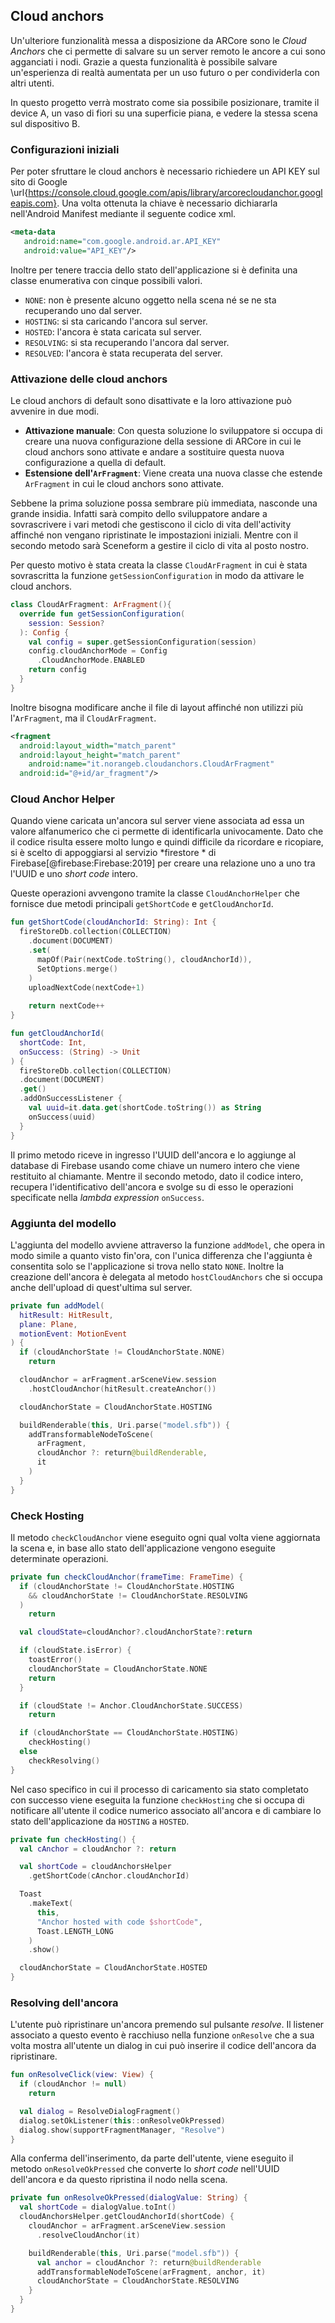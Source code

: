 ## Cloud anchors

Un'ulteriore funzionalità messa a disposizione da ARCore sono le *Cloud Anchors* che ci permette di salvare su un server remoto le ancore a cui sono agganciati i nodi.
Grazie a questa funzionalità è possibile salvare un'esperienza di realtà aumentata per un uso futuro o per condividerla con altri utenti.

In questo progetto verrà mostrato come sia possibile posizionare, tramite il device A, un vaso di fiori su una superficie piana, e vedere la stessa scena sul dispositivo B.

### Configurazioni iniziali

Per poter sfruttare le cloud anchors è necessario richiedere un API KEY sul sito di Google \url{https://console.cloud.google.com/apis/library/arcorecloudanchor.googleapis.com}.
Una volta ottenuta la chiave è necessario dichiararla nell'Android Manifest mediante il seguente codice xml.

```xml
<meta-data
   android:name="com.google.android.ar.API_KEY"
   android:value="API_KEY"/>
```

Inoltre per tenere traccia dello stato dell'applicazione si è definita una classe enumerativa con cinque possibili valori.

- `NONE`: non è presente alcuno oggetto nella scena né se ne sta recuperando uno dal server.
- `HOSTING`: si sta caricando l'ancora sul server.
- `HOSTED`: l'ancora è stata caricata sul server.
- `RESOLVING`: si sta recuperando l'ancora dal server.
- `RESOLVED`: l'ancora è stata recuperata del server.

### Attivazione delle cloud anchors

Le cloud anchors di default sono disattivate e la loro attivazione può avvenire in due modi.

- **Attivazione manuale**:
  Con questa soluzione lo sviluppatore si occupa di creare una nuova configurazione della sessione di ARCore in cui le cloud anchors sono attivate e andare a sostituire questa nuova configurazione a quella di default.
- **Estensione dell'`ArFragment`**:
  Viene creata una nuova classe che estende `ArFragment` in cui le cloud anchors sono attivate.
  
Sebbene la prima soluzione possa sembrare più immediata, nasconde una grande insidia.
Infatti sarà compito dello sviluppatore andare a sovrascrivere i vari metodi che gestiscono il ciclo di vita dell'activity affinché non vengano ripristinate le impostazioni iniziali.
Mentre con il secondo metodo sarà Sceneform a gestire il ciclo di vita al posto nostro.

Per questo motivo è stata creata la classe `CloudArFragment` in cui è stata sovrascritta la funzione `getSessionConfiguration` in modo da attivare le cloud anchors.

```kotlin
class CloudArFragment: ArFragment(){
  override fun getSessionConfiguration(
    session: Session?
  ): Config {
    val config = super.getSessionConfiguration(session)
    config.cloudAnchorMode = Config
      .CloudAnchorMode.ENABLED
    return config
  }
}
```

Inoltre bisogna modificare anche il file di layout affinché non utilizzi più l'`ArFragment`, ma il `CloudArFragment`.

```xml
<fragment
  android:layout_width="match_parent"
  android:layout_height="match_parent"
    android:name="it.norangeb.cloudanchors.CloudArFragment"
  android:id="@+id/ar_fragment"/>
```

### Cloud Anchor Helper

Quando viene caricata un'ancora sul server viene associata ad essa un valore alfanumerico che ci permette di identificarla univocamente.
Dato che il codice risulta essere molto lungo e quindi difficile da ricordare e ricopiare, si è scelto di appoggiarsi al servizio *firestore * di Firebase[@firebase:Firebase:2019] per creare una relazione uno a uno tra l'UUID e uno *short code* intero.

Queste operazioni avvengono tramite la classe `CloudAnchorHelper` che fornisce due metodi principali `getShortCode` e `getCloudAnchorId`.

```kotlin
fun getShortCode(cloudAnchorId: String): Int {
  fireStoreDb.collection(COLLECTION)
    .document(DOCUMENT)
    .set(
      mapOf(Pair(nextCode.toString(), cloudAnchorId)),
      SetOptions.merge()
    )
    uploadNextCode(nextCode+1)
    
    return nextCode++
}
```

```kotlin
fun getCloudAnchorId(
  shortCode: Int,
  onSuccess: (String) -> Unit
) {
  fireStoreDb.collection(COLLECTION)
  .document(DOCUMENT)
  .get()
  .addOnSuccessListener {
    val uuid=it.data.get(shortCode.toString()) as String
    onSuccess(uuid)
  }
}
```

Il primo metodo riceve in ingresso l'UUID dell'ancora e lo aggiunge al database di Firebase usando come chiave un numero intero che viene restituito al chiamante.
Mentre il secondo metodo, dato il codice intero, recupera l'identificativo dell'ancora e svolge su di esso le operazioni specificate nella *lambda expression* `onSuccess`.

### Aggiunta del modello

L'aggiunta del modello avviene attraverso la funzione `addModel`, che opera in modo simile a quanto visto fin'ora, con l'unica differenza che l'aggiunta è consentita solo se l'applicazione si trova nello stato `NONE`.
Inoltre la creazione dell'ancora è delegata al metodo `hostCloudAnchors` che si occupa anche dell'upload di quest'ultima sul server.

```kotlin
private fun addModel(
  hitResult: HitResult,
  plane: Plane,
  motionEvent: MotionEvent
) {
  if (cloudAnchorState != CloudAnchorState.NONE)
    return

  cloudAnchor = arFragment.arSceneView.session
    .hostCloudAnchor(hitResult.createAnchor())

  cloudAnchorState = CloudAnchorState.HOSTING

  buildRenderable(this, Uri.parse("model.sfb")) {
    addTransformableNodeToScene(
      arFragment,
      cloudAnchor ?: return@buildRenderable,
      it
    )
  }
}
```

### Check Hosting

Il metodo `checkCloudAnchor` viene eseguito ogni qual volta viene aggiornata la scena e, in base allo stato dell'applicazione vengono eseguite determinate operazioni.

```kotlin
private fun checkCloudAnchor(frameTime: FrameTime) {
  if (cloudAnchorState != CloudAnchorState.HOSTING
    && cloudAnchorState != CloudAnchorState.RESOLVING
  )
    return

  val cloudState=cloudAnchor?.cloudAnchorState?:return

  if (cloudState.isError) {
    toastError()
    cloudAnchorState = CloudAnchorState.NONE
    return
  }

  if (cloudState != Anchor.CloudAnchorState.SUCCESS)
    return

  if (cloudAnchorState == CloudAnchorState.HOSTING)
    checkHosting()
  else
    checkResolving()
}
```

Nel caso specifico in cui il processo di caricamento sia stato completato con successo viene eseguita la funzione `checkHosting` che si occupa di notificare all'utente il codice numerico associato all'ancora e di cambiare lo stato dell'applicazione da `HOSTING` a `HOSTED`.

```kotlin
private fun checkHosting() {
  val cAnchor = cloudAnchor ?: return

  val shortCode = cloudAnchorsHelper
    .getShortCode(cAnchor.cloudAnchorId)

  Toast
    .makeText(
      this,
      "Anchor hosted with code $shortCode",
      Toast.LENGTH_LONG
    )
    .show()

  cloudAnchorState = CloudAnchorState.HOSTED
}
```

### Resolving dell'ancora

L'utente può ripristinare un'ancora premendo sul pulsante *resolve*.
Il listener associato a questo evento è racchiuso nella funzione `onResolve` che a sua volta mostra all'utente un dialog in cui può inserire il codice dell'ancora da ripristinare.

```kotlin
fun onResolveClick(view: View) {
  if (cloudAnchor != null)
    return

  val dialog = ResolveDialogFragment()
  dialog.setOkListener(this::onResolveOkPressed)
  dialog.show(supportFragmentManager, "Resolve")
}
```

Alla conferma dell'inserimento, da parte dell'utente, viene eseguito il metodo `onResolveOkPressed` che converte lo *short code* nell'UUID dell'ancora e da questo ripristina il nodo nella scena.

```kotlin
private fun onResolveOkPressed(dialogValue: String) {
  val shortCode = dialogValue.toInt()
  cloudAnchorsHelper.getCloudAnchorId(shortCode) {
    cloudAnchor = arFragment.arSceneView.session
      .resolveCloudAnchor(it)

    buildRenderable(this, Uri.parse("model.sfb")) {
      val anchor = cloudAnchor ?: return@buildRenderable
      addTransformableNodeToScene(arFragment, anchor, it)
      cloudAnchorState = CloudAnchorState.RESOLVING
    }
  }
}
```
